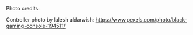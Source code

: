 Photo credits:

Controller photo by lalesh aldarwish: https://www.pexels.com/photo/black-gaming-console-194511/
